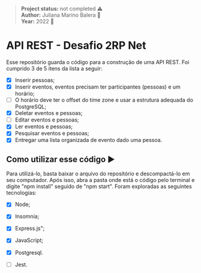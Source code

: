 > **Project status:** not completed :warning: </br>
> **Author:** Juliana Marino Balera :busts_in_silhouette: </br>
> **Year:** 2022 :date:

# API REST - Desafio 2RP Net

Esse repositório guarda o código para a construção de uma API REST. Foi cumprido 3 de 5 itens da lista a seguir:

- [x] Inserir pessoas;
- [x] Inserir eventos, eventos precisam ter participantes (pessoas) e um horário;
- [ ] O horário deve ter o offset do time zone e usar a estrutura adequada do PostgreSQL;
- [x] Deletar eventos e pessoas;
- [ ] Editar eventos e pessoas;
- [x] Ler eventos e pessoas;
- [x] Pesquisar eventos e pessoas;
- [x] Entregar uma lista organizada de evento dado uma pessoa.

## Como utilizar esse código :arrow_forward:

Para utilizá-lo, basta baixar o arquivo do repositório e descompactá-lo em seu computador. Após isso, abra a pasta onde está o código pelo terminal e digite "npm install" seguido de "npm start". Foram exploradas as seguintes tecnologias:

- [x] Node;
- [x] Insomnia;
- [x] Express.js";
- [x] JavaScript;
- [x] Postgresql.
- [ ] Jest.

